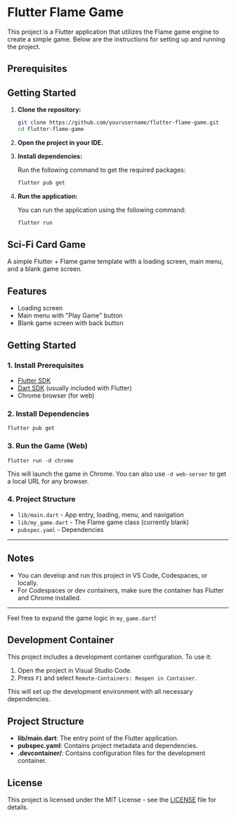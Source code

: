 # Flutter Flame Game

This project is a Flutter application that utilizes the Flame game engine to create a simple game. Below are the instructions for setting up and running the project.

## Prerequisites


## Getting Started

1. **Clone the repository:**

   ```bash
   git clone https://github.com/yourusername/flutter-flame-game.git
   cd flutter-flame-game
   ```

2. **Open the project in your IDE.**

3. **Install dependencies:**

   Run the following command to get the required packages:

   ```bash
   flutter pub get
   ```

4. **Run the application:**

   You can run the application using the following command:

   ```bash
   flutter run
   ```

## Sci-Fi Card Game

A simple Flutter + Flame game template with a loading screen, main menu, and a blank game screen.

## Features
- Loading screen
- Main menu with "Play Game" button
- Blank game screen with back button

## Getting Started

### 1. Install Prerequisites
- [Flutter SDK](https://docs.flutter.dev/get-started/install)
- [Dart SDK](https://dart.dev/get-dart) (usually included with Flutter)
- Chrome browser (for web)

### 2. Install Dependencies
```
flutter pub get
```

### 3. Run the Game (Web)
```
flutter run -d chrome
```
This will launch the game in Chrome. You can also use `-d web-server` to get a local URL for any browser.

### 4. Project Structure
- `lib/main.dart` - App entry, loading, menu, and navigation
- `lib/my_game.dart` - The Flame game class (currently blank)
- `pubspec.yaml` - Dependencies

---

## Notes
- You can develop and run this project in VS Code, Codespaces, or locally.
- For Codespaces or dev containers, make sure the container has Flutter and Chrome installed.

---

Feel free to expand the game logic in `my_game.dart`!
## Development Container

This project includes a development container configuration. To use it:

1. Open the project in Visual Studio Code.
2. Press `F1` and select `Remote-Containers: Reopen in Container`.

This will set up the development environment with all necessary dependencies.

## Project Structure

- **lib/main.dart**: The entry point of the Flutter application.
- **pubspec.yaml**: Contains project metadata and dependencies.
- **.devcontainer/**: Contains configuration files for the development container.

## License

This project is licensed under the MIT License - see the [LICENSE](LICENSE) file for details.